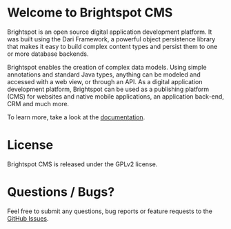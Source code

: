 Welcome to Brightspot CMS
=========================

Brightspot is an open source digital application development platform. It was built using the Dari Framework, a powerful object persistence library that makes it easy to build complex content types and persist them to one or more database backends.

Brightspot enables the creation of complex data models. Using simple annotations and standard Java types, anything can be modeled and accessed with a web view, or through an API. As a digital application development platform, Brightspot can be used as a publishing platform (CMS) for websites and native mobile applications, an application back-end, CRM and much more.

To learn more, take a look at the [documentation](http://www.brightspot.com/docs).

License
=======
Brightspot CMS is released under the GPLv2 license.

Questions / Bugs?
=====

Feel free to submit any questions,  bug reports or feature requests to the
[GitHub Issues](https://github.com/perfectsense/brightspot-cms/issues).

